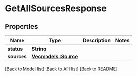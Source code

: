 # GetAllSourcesResponse

## Properties

Name | Type | Description | Notes
------------ | ------------- | ------------- | -------------
**status** | **String** |  | 
**sources** | [**Vec<models::Source>**](Source.md) |  | 

[[Back to Model list]](../README.md#documentation-for-models) [[Back to API list]](../README.md#documentation-for-api-endpoints) [[Back to README]](../README.md)


